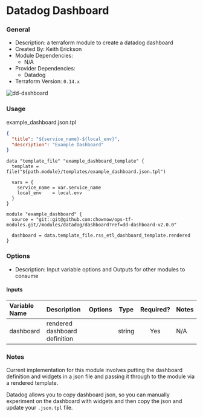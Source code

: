 # Datadog Dashboard

### General

* Description: a terraform module to create a datadog dashboard
* Created By: Keith Erickson
* Module Dependencies:
  * N/A
* Provider Dependencies:
  * Datadog
* Terraform Version: `0.14.x`

![dd-dashboard](https://github.com/ChowNow/ops-tf-modules/workflows/dd-dashboard/badge.svg)

### Usage

example_dashboard.json.tpl
```json
{
  "title": "${service_name}-${local_env}",
  "description": "Example Dashboard"
}

```

```hcl
data "template_file" "example_dashboard_template" {
  template = file("${path.module}/templates/example_dashboard.json.tpl")

  vars = {
    service_name = var.service_name
    local_env    = local.env
  }
}

module "example_dashboard" {
  source = "git::git@github.com:chownow/ops-tf-modules.git//modules/datadog/dashboard?ref=dd-dashboard-v2.0.0"

  dashboard = data.template_file.rss_etl_dashboard_template.rendered
}

```

### Options

* Description: Input variable options and Outputs for other modules to consume

#### Inputs

| Variable Name | Description                   | Options      |  Type   | Required? | Notes   |
|:--------------|:------------------------------|:-------------| :-----: |:---------:|:--------|
| dashboard     | rendered dashboard definition |              | string  |    Yes    | N/A     |

### Notes
Current implementation for this module involves putting the dashboard definition and widgets in
a json file and passing it through to the module via a rendered template. 

Datadog allows you to copy dashboard json, so you can manually experiment on the dashboard with
widgets and then copy the json and update your `.json.tpl` file.
